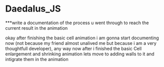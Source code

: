 # Daedalus_JS

***write a documentation of the process u went through to reach the current result in the animation

okay after finishing the basic cell animation i am gonna start documenting now (not because my friend almost unalived me but because i am a very thoughtfull developer), any way now after i finished the basic Cell enlargement and shrinking animation lets move to adding walls to it and intigrate them in the animation
